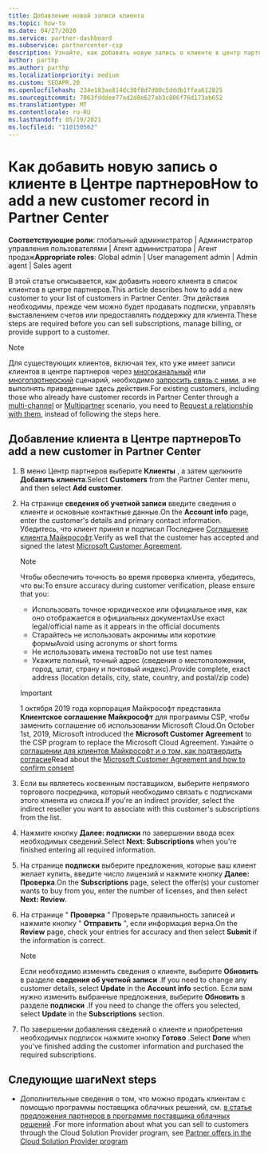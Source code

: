 ```yaml
---
title: Добавление новой записи клиента
ms.topic: how-to
ms.date: 04/27/2020
ms.service: partner-dashboard
ms.subservice: partnercenter-csp
description: Узнайте, как добавить новую запись о клиенте в центр партнеров. Затем можно продать клиентские подписки, управлять выставлением счетов или предоставлять поддержку клиентов.
author: parthp
ms.author: parthp
ms.localizationpriority: medium
ms.custom: SEOAPR.20
ms.openlocfilehash: 234e183ae814dc30f8d7d00c5dddb1ffea612825
ms.sourcegitcommit: 7063fdddee77ad2d8e627ab3c806f76d173ab652
ms.translationtype: MT
ms.contentlocale: ru-RU
ms.lasthandoff: 05/19/2021
ms.locfileid: "110150562"
---
```

# <a name="how-to-add-a-new-customer-record-in-partner-center"></a><span data-ttu-id="b860d-104">Как добавить новую запись о клиенте в Центре партнеров</span><span class="sxs-lookup"><span data-stu-id="b860d-104">How to add a new customer record in Partner Center</span></span>

<span data-ttu-id="b860d-105">**Соответствующие роли**: глобальный администратор | Администратор управления пользователями | Агент администратора | Агент продаж</span><span class="sxs-lookup"><span data-stu-id="b860d-105">**Appropriate roles**: Global admin | User management admin | Admin agent | Sales agent</span></span>

<span data-ttu-id="b860d-106">В этой статье описывается, как добавить нового клиента в список клиентов в центре партнеров.</span><span class="sxs-lookup"><span data-stu-id="b860d-106">This article describes how to add a new customer to your list of customers in Partner Center.</span></span> <span data-ttu-id="b860d-107">Эти действия необходимы, прежде чем можно будет продавать подписки, управлять выставлением счетов или предоставлять поддержку для клиента.</span><span class="sxs-lookup"><span data-stu-id="b860d-107">These steps are required before you can sell subscriptions, manage billing, or provide support to a customer.</span></span>

>[!NOTE]
><span data-ttu-id="b860d-108">Для существующих клиентов, включая тех, кто уже имеет записи клиентов в центре партнеров через [многоканальный](multichannel.md) или [многопартнерский](multipartner.md) сценарий, необходимо [запросить связь с ними](request-a-relationship-with-a-customer.md), а не выполнять приведенные здесь действия.</span><span class="sxs-lookup"><span data-stu-id="b860d-108">For existing customers, including those who already have customer records in Partner Center through a [multi-channel](multichannel.md) or [Multipartner](multipartner.md) scenario, you need to [Request a relationship with them](request-a-relationship-with-a-customer.md), instead of following the steps here.</span></span>

## <a name="to-add-a-new-customer-in-partner-center"></a><span data-ttu-id="b860d-109">Добавление клиента в Центре партнеров</span><span class="sxs-lookup"><span data-stu-id="b860d-109">To add a new customer in Partner Center</span></span>

1. <span data-ttu-id="b860d-110">В меню Центр партнеров выберите **Клиенты** , а затем щелкните **Добавить клиента**.</span><span class="sxs-lookup"><span data-stu-id="b860d-110">Select **Customers** from the Partner Center menu, and then select **Add customer**.</span></span>

2. <span data-ttu-id="b860d-111">На странице **сведения об учетной записи** введите сведения о клиенте и основные контактные данные.</span><span class="sxs-lookup"><span data-stu-id="b860d-111">On the **Account info** page, enter the customer's details and primary contact information.</span></span> <span data-ttu-id="b860d-112">Убедитесь, что клиент принял и подписал Последнее [Соглашение клиента Майкрософт](agreements.md).</span><span class="sxs-lookup"><span data-stu-id="b860d-112">Verify as well that the customer has accepted and signed the latest [Microsoft Customer Agreement](agreements.md).</span></span>

   >[!NOTE]
   >
   ><span data-ttu-id="b860d-113">Чтобы обеспечить точность во время проверка клиента, убедитесь, что вы:</span><span class="sxs-lookup"><span data-stu-id="b860d-113">To ensure accuracy during customer verification, please ensure that you:</span></span>
   >
   >- <span data-ttu-id="b860d-114">Использовать точное юридическое или официальное имя, как оно отображается в официальных документах</span><span class="sxs-lookup"><span data-stu-id="b860d-114">Use exact legal/official name as it appears in the official documents</span></span>
   >- <span data-ttu-id="b860d-115">Старайтесь не использовать акронимы или короткие формы</span><span class="sxs-lookup"><span data-stu-id="b860d-115">Avoid using acronyms or short forms</span></span>
   >- <span data-ttu-id="b860d-116">Не использовать имена тестов</span><span class="sxs-lookup"><span data-stu-id="b860d-116">Do not use test names</span></span>
   >- <span data-ttu-id="b860d-117">Укажите полный, точный адрес (сведения о местоположении, город, штат, страну и почтовый индекс).</span><span class="sxs-lookup"><span data-stu-id="b860d-117">Provide complete, exact address (location details, city, state, country, and postal/zip code)</span></span>

   >[!IMPORTANT]
   > <span data-ttu-id="b860d-118">1 октября 2019 года корпорация Майкрософт представила **Клиентское соглашение Майкрософт** для программы CSP, чтобы заменить соглашение об использовании Microsoft Cloud.</span><span class="sxs-lookup"><span data-stu-id="b860d-118">On October 1st, 2019, Microsoft introduced the **Microsoft Customer Agreement** to the CSP program to replace the Microsoft Cloud Agreement.</span></span> <span data-ttu-id="b860d-119">Узнайте о [соглашении для клиентов Майкрософт и о том, как подтвердить согласие](confirm-customer-agreement.md)</span><span class="sxs-lookup"><span data-stu-id="b860d-119">Read about the [Microsoft Customer Agreement and how to confirm consent](confirm-customer-agreement.md)</span></span>
  
3. <span data-ttu-id="b860d-120">Если вы являетесь косвенным поставщиком, выберите непрямого торгового посредника, который необходимо связать с подписками этого клиента из списка.</span><span class="sxs-lookup"><span data-stu-id="b860d-120">If you're an indirect provider, select the indirect reseller you want to associate with this customer's subscriptions from the list.</span></span>

4. <span data-ttu-id="b860d-121">Нажмите кнопку **Далее: подписки** по завершении ввода всех необходимых сведений.</span><span class="sxs-lookup"><span data-stu-id="b860d-121">Select **Next: Subscriptions** when you're finished entering all required information.</span></span>

5. <span data-ttu-id="b860d-122">На странице **подписки** выберите предложения, которые ваш клиент желает купить, введите число лицензий и нажмите кнопку **Далее: Проверка**.</span><span class="sxs-lookup"><span data-stu-id="b860d-122">On the **Subscriptions** page, select the offer(s) your customer wants to buy from you, enter the number of licenses, and then select **Next: Review**.</span></span>

6. <span data-ttu-id="b860d-123">На странице " **Проверка** " Проверьте правильность записей и нажмите кнопку " **Отправить** ", если информация верна.</span><span class="sxs-lookup"><span data-stu-id="b860d-123">On the **Review** page, check your entries for accuracy and then select **Submit** if the information is correct.</span></span>

   >[!NOTE]
   ><span data-ttu-id="b860d-124">Если необходимо изменить сведения о клиенте, выберите **Обновить** в разделе **сведения об учетной записи** .</span><span class="sxs-lookup"><span data-stu-id="b860d-124">If you need to change any customer details, select **Update** in the **Account info** section.</span></span> <span data-ttu-id="b860d-125">Если вам нужно изменить выбранные предложения, выберите **Обновить** в разделе **подписки** .</span><span class="sxs-lookup"><span data-stu-id="b860d-125">If you need to change the offers you selected, select **Update** in the **Subscriptions** section.</span></span>

7. <span data-ttu-id="b860d-126">По завершении добавления сведений о клиенте и приобретения необходимых подписок нажмите кнопку **Готово** .</span><span class="sxs-lookup"><span data-stu-id="b860d-126">Select **Done** when you've finished adding the customer information and purchased the required subscriptions.</span></span>

## <a name="next-steps"></a><span data-ttu-id="b860d-127">Следующие шаги</span><span class="sxs-lookup"><span data-stu-id="b860d-127">Next steps</span></span>

- <span data-ttu-id="b860d-128">Дополнительные сведения о том, что можно продать клиентам с помощью программы поставщика облачных решений, см. [в статье предложения партнеров в программе поставщика облачных решений](csp-offers.md) .</span><span class="sxs-lookup"><span data-stu-id="b860d-128">For more information about what you can sell to customers through the Cloud Solution Provider program, see [Partner offers in the Cloud Solution Provider program](csp-offers.md)</span></span>

